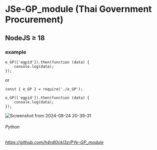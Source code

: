 # JSe-GP_module (Thai Government Procurement)
## NodeJS ≥ 18
### example
```
e_GP(['egpid']).then(function (data) {
    console.log(data);
});
```
or
```
const { e_GP } = require('./e_GP');

e_GP(['egpid']).then(function (data) {
    console.log(data);
});
```
![Screenshot from 2024-08-24 20-39-31](https://github.com/user-attachments/assets/9ed02715-48c8-4d61-a967-f81b3e687bfe)


###### Python
###### https://github.com/h4rdl0ckl3z/PYe-GP_module
